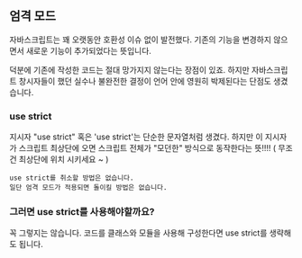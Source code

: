 ## 엄격 모드

자바스크립트는 꽤 오랫동안 호환성 이슈 없이 발전했다. 기존의 기능을 변경하지 않으면서 새로운 기능이 추가되었다는 뜻입니다.

덕분에 기존에 작성한 코드는 절대 망가지지 않는다는 장점이 있죠. 하지만 자바스크립트 창시자들이 했던 실수나 불완전한 결정이 언어 안에 영원히 박제된다는 단점도 생겼습니다.

### use strict

지시자 "use strict" 혹은 'use strict'는 단순한 문자열처럼 생겼다. 하지만 이 지시자가 스크립트 최상단에 오면 스크립트 전체가 "모던한" 방식으로 동작한다는 뜻!!!!
( 무조건 최상단에 위치 시키세요 ~ )

```
use strict를 취소할 방법은 없습니다.
일단 엄격 모드가 적용되면 돌이킬 방법은 없습니다.
```

### 그러면 use strict를 사용해야할까요?

꼭 그렇지는 않습니다.
코드를 클래스와 모듈을 사용해 구성한다면 use strict를 생략해도 됩니다.
